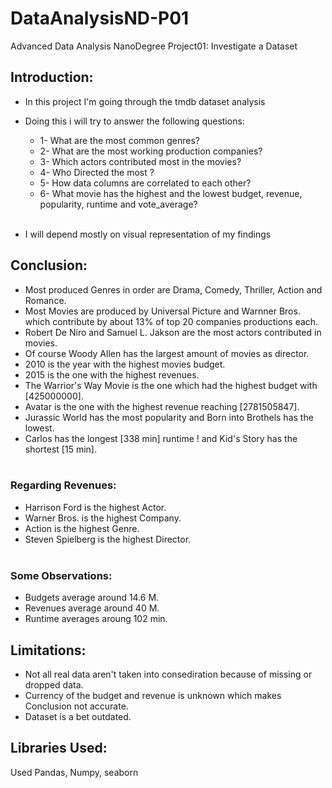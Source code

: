# DataAnalysisND-P01
Advanced Data Analysis NanoDegree Project01: Investigate a Dataset

## Introduction:
* In this project I'm going through the tmdb dataset analysis
* Doing this i will try to answer the following questions:
  * 1- What are the most common genres?
  * 2- What are the most working production companies?
  * 3- Which actors contributed most in the movies?
  * 4- Who Directed the most ?
  * 5- How data columns are correlated to each other?
  * 6- What movie has the highest and the lowest budget, revenue, popularity, runtime and vote_average?
  <br><br>

* I will depend mostly on visual representation of my findings



## Conclusion:
* Most produced Genres in order are Drama, Comedy, Thriller, Action and Romance.
* Most Movies are produced by Universal Picture and Warnner Bros. which contribute by about 13% of top 20 companies productions each.
* Robert De Niro and Samuel L. Jakson are the most actors contributed in movies.
* Of course Woody Allen has the largest amount of movies as director.
* 2010 is the year with the highest movies budget.
* 2015 is the one with the highest revenues.
* The Warrior's Way Movie is the one which had the highest budget with [425000000].
* Avatar is the one with the highest revenue reaching [2781505847].
* Jurassic World has the most popularity and Born into Brothels has the lowest.
* Carlos has the longest [338 min] runtime ! and Kid's Story has the shortest [15 min].
<br><br>

### Regarding Revenues:
* Harrison Ford is the highest Actor.
* Warner Bros. is the highest Company.
* Action is the highest Genre.
* Steven Spielberg is the highest Director.
<br><br>

### Some Observations:
* Budgets average around 14.6 M.
* Revenues average around 40 M.
* Runtime averages aroung 102 min.

## Limitations:
* Not all real data aren't taken into consediration because of missing or dropped data.
* Currency of the budget and revenue is unknown which makes Conclusion not accurate.
* Dataset is a bet outdated.

## Libraries Used:
Used Pandas, Numpy, seaborn
